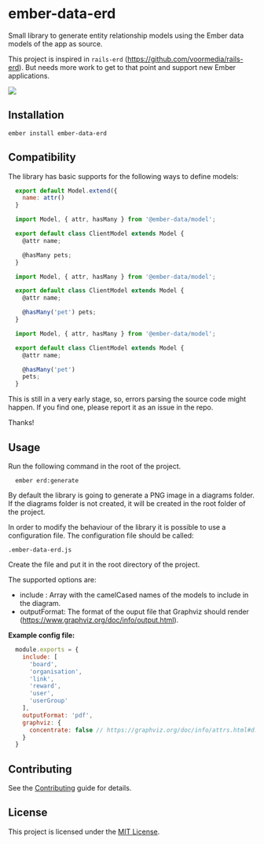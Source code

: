 ember-data-erd
==============================================================================

Small library to generate entity relationship models using the Ember data
models of the app as source.

This project is inspired in `rails-erd` (https://github.com/voormedia/rails-erd).
But needs more work to get to that point and support new Ember applications.

![](https://i.imgur.com/OTXG5RO.png)

Installation
------------------------------------------------------------------------------

```
ember install ember-data-erd

```

Compatibility
------------------------------------------------------------------------------

The library has basic supports for the following ways to define models:

```js
  export default Model.extend({
    name: attr()
  }
```

```js
  import Model, { attr, hasMany } from '@ember-data/model';

  export default class ClientModel extends Model {
    @attr name;

    @hasMany pets;
  }
```

```js
  import Model, { attr, hasMany } from '@ember-data/model';

  export default class ClientModel extends Model {
    @attr name;

    @hasMany('pet') pets;
  }
```

```js
  import Model, { attr, hasMany } from '@ember-data/model';

  export default class ClientModel extends Model {
    @attr name;

    @hasMany('pet')
    pets;
  }
```

This is still in a very early stage, so, errors parsing the source code might
happen. If you find one, please report it as an issue in the repo.

Thanks!


Usage
------------------------------------------------------------------------------

Run the following command in the root of the project.

```
  ember erd:generate
```

By default the library is going to generate a PNG image in a diagrams
folder. If the diagrams folder is not created, it will be created in the
root folder of the project.

In order to modify the behaviour of the library it is possible to use a
configuration file. The configuration file should be called:

`.ember-data-erd.js`

Create the file and put it in the root directory of the project.

The supported options are:

- include : Array with the camelCased names of the models to include in the
  diagram.
- outputFormat: The format of the ouput file that Graphviz should render
  (https://www.graphviz.org/doc/info/output.html).


**Example config file:**

```js
  module.exports = {
    include: [
      'board',
      'organisation',
      'link',
      'reward',
      'user',
      'userGroup'
    ],
    outputFormat: 'pdf',
    graphviz: {
      concentrate: false // https://graphviz.org/doc/info/attrs.html#d:concentrate
    }
  }
```

Contributing
------------------------------------------------------------------------------

See the [Contributing](CONTRIBUTING.md) guide for details.


License
------------------------------------------------------------------------------

This project is licensed under the [MIT License](LICENSE.md).
